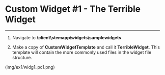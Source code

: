 # Custom Widget #1 - The Terrible Widget
___

1)	Navigate to **\\client\stemapp\widgets\samplewidgets**

2)	Make a copy of **CustomWidgetTemplate** and call it **TerribleWidget**.  This template will contain the more commonly used files in the widget file structure.

(img/ex1/widg1_pc1.png)
